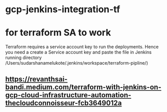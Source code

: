 # gcp-jenkins-integration-tf

# for terraform SA to work
Terraform requires a service account key to run the deployments. Hence you need a create a Service account key and paste the file in Jenkins running directory /Users/sudarshanamelukote/.jenkins/workspace/terraform-pipline/)

## https://revanthsai-bandi.medium.com/terraform-with-jenkins-on-gcp-cloud-infrastructure-automation-thecloudconnoisseur-fcb3649012a
